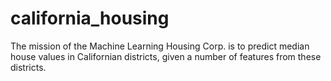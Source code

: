 # california_housing
The mission of the Machine Learning Housing Corp. is to predict median house values in Californian districts, given a number of features from these districts.
